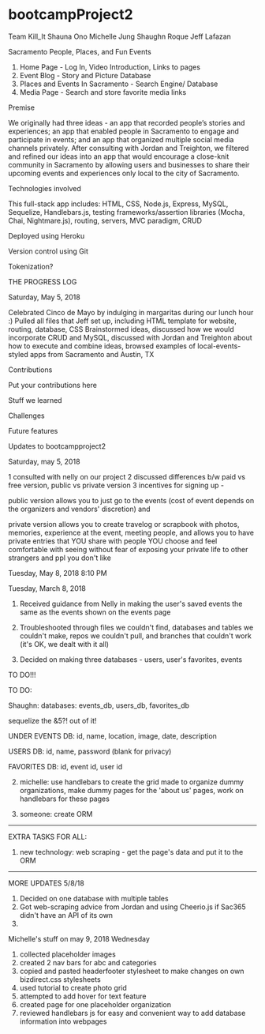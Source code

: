 # bootcampProject2

Team Kill_It
Shauna Ono
Michelle Jung
Shaughn Roque 
Jeff Lafazan

Sacramento People, Places, and Fun Events

1) Home Page - Log In, Video Introduction, Links to pages
2) Event Blog - Story and Picture Database
3) Places and Events In Sacramento - Search Engine/ Database
4) Media Page - Search and store favorite media links

Premise

We originally had three ideas - an app that recorded people’s stories and experiences; an app that enabled people in Sacramento to engage and participate in events; and an app that organized multiple social media channels privately. After consulting with Jordan and Treighton, we filtered and refined our ideas into an app that would encourage a close-knit community in Sacramento by allowing users and businesses to share their upcoming events and experiences only local to the city of Sacramento.

Technologies involved

This full-stack app includes:
HTML, CSS, Node.js, Express, MySQL, Sequelize, Handlebars.js, testing frameworks/assertion libraries (Mocha, Chai, Nightmare.js), routing, servers, MVC paradigm, CRUD

Deployed using Heroku

Version control using Git

Tokenization? 

THE PROGRESS LOG

Saturday, May 5, 2018

Celebrated Cinco de Mayo by indulging in margaritas during our lunch hour :)
Pulled all files that Jeff set up, including HTML template for website, routing, database, CSS
Brainstormed ideas, discussed how we would incorporate CRUD and MySQL, discussed with Jordan and Treighton about how to execute and combine ideas, browsed examples of local-events-styled apps from Sacramento and Austin, TX

Contributions

Put your contributions here

Stuff we learned

Challenges

Future features

Updates to bootcampproject2

Saturday, may 5, 2018

1 consulted with nelly on our project
2 discussed differences b/w paid vs free version, public vs private version
3 incentives for signing up - 

public version allows you to just go to the events (cost of event depends on the organizers and vendors' discretion) and 
	
private version allows you to create travelog or scrapbook with photos, memories, experience at the event, meeting people, and allows you to have private entries that YOU share with people YOU choose and feel comfortable with seeing without fear of exposing your private life to other strangers and ppl you don't like


Tuesday, May 8, 2018
8:10 PM

Tuesday, March 8, 2018

1) Received guidance from Nelly in making the user's saved events the same as the events shown on the events page

2) Troubleshooted through files we couldn't find, databases and tables we couldn't make, repos we couldn't pull, and branches that couldn't work (it's OK, we dealt with it all)

3) Decided on making three databases - users, user's favorites, events

TO DO!!!

TO DO:

Shaughn: databases: events_db, users_db, favorites_db

sequelize the &5?! out of it!

UNDER EVENTS DB:
id, name, location, image, date, description

USERS DB:
id, name, password (blank for privacy)

FAVORITES DB:
id, event id, user id

2) michelle: use handlebars to create the grid made to organize dummy organizations, make dummy pages for the 'about us' pages, work on handlebars for these pages

3) someone: create ORM 
_________

EXTRA TASKS FOR ALL:
1) new technology: web scraping - get the page's data and put it to the ORM

___

MORE UPDATES 5/8/18
1) Decided on one database with multiple tables
2) Got web-scraping advice from Jordan and using Cheerio.js if Sac365 didn't have an API of its own
3) 

Michelle's stuff on may 9, 2018 Wednesday

1) collected placeholder images
2) created 2 nav bars for abc and categories
3) copied and pasted headerfooter stylesheet to make changes on own bizdirect.css stylesheets
4) used tutorial to create photo grid
5) attempted to add hover for text feature
6) created page for one placeholder organization
7) reviewed handlebars js for easy and convenient way to add database information into webpages